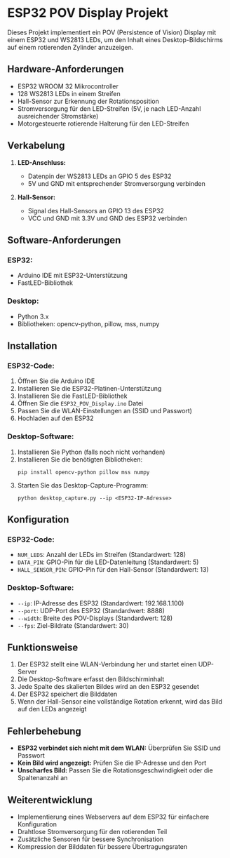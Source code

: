 # ESP32 POV Display Projekt

Dieses Projekt implementiert ein POV (Persistence of Vision) Display mit einem ESP32 und WS2813 LEDs, um den Inhalt eines Desktop-Bildschirms auf einem rotierenden Zylinder anzuzeigen.

## Hardware-Anforderungen

- ESP32 WROOM 32 Mikrocontroller
- 128 WS2813 LEDs in einem Streifen
- Hall-Sensor zur Erkennung der Rotationsposition
- Stromversorgung für den LED-Streifen (5V, je nach LED-Anzahl ausreichender Stromstärke)
- Motorgesteuerte rotierende Halterung für den LED-Streifen

## Verkabelung

1. **LED-Anschluss:**
   - Datenpin der WS2813 LEDs an GPIO 5 des ESP32
   - 5V und GND mit entsprechender Stromversorgung verbinden

2. **Hall-Sensor:**
   - Signal des Hall-Sensors an GPIO 13 des ESP32
   - VCC und GND mit 3.3V und GND des ESP32 verbinden

## Software-Anforderungen

### ESP32:
- Arduino IDE mit ESP32-Unterstützung
- FastLED-Bibliothek

### Desktop:
- Python 3.x
- Bibliotheken: opencv-python, pillow, mss, numpy

## Installation

### ESP32-Code:
1. Öffnen Sie die Arduino IDE
2. Installieren Sie die ESP32-Platinen-Unterstützung
3. Installieren Sie die FastLED-Bibliothek
4. Öffnen Sie die `ESP32_POV_Display.ino` Datei
5. Passen Sie die WLAN-Einstellungen an (SSID und Passwort)
6. Hochladen auf den ESP32

### Desktop-Software:
1. Installieren Sie Python (falls noch nicht vorhanden)
2. Installieren Sie die benötigten Bibliotheken:
   ```
   pip install opencv-python pillow mss numpy
   ```
3. Starten Sie das Desktop-Capture-Programm:
   ```
   python desktop_capture.py --ip <ESP32-IP-Adresse>
   ```

## Konfiguration

### ESP32-Code:
- `NUM_LEDS`: Anzahl der LEDs im Streifen (Standardwert: 128)
- `DATA_PIN`: GPIO-Pin für die LED-Datenleitung (Standardwert: 5)
- `HALL_SENSOR_PIN`: GPIO-Pin für den Hall-Sensor (Standardwert: 13)

### Desktop-Software:
- `--ip`: IP-Adresse des ESP32 (Standardwert: 192.168.1.100)
- `--port`: UDP-Port des ESP32 (Standardwert: 8888)
- `--width`: Breite des POV-Displays (Standardwert: 128)
- `--fps`: Ziel-Bildrate (Standardwert: 30)

## Funktionsweise

1. Der ESP32 stellt eine WLAN-Verbindung her und startet einen UDP-Server
2. Die Desktop-Software erfasst den Bildschirminhalt
3. Jede Spalte des skalierten Bildes wird an den ESP32 gesendet
4. Der ESP32 speichert die Bilddaten
5. Wenn der Hall-Sensor eine vollständige Rotation erkennt, wird das Bild auf den LEDs angezeigt

## Fehlerbehebung

- **ESP32 verbindet sich nicht mit dem WLAN:** Überprüfen Sie SSID und Passwort
- **Kein Bild wird angezeigt:** Prüfen Sie die IP-Adresse und den Port
- **Unscharfes Bild:** Passen Sie die Rotationsgeschwindigkeit oder die Spaltenanzahl an

## Weiterentwicklung

- Implementierung eines Webservers auf dem ESP32 für einfachere Konfiguration
- Drahtlose Stromversorgung für den rotierenden Teil
- Zusätzliche Sensoren für bessere Synchronisation
- Kompression der Bilddaten für bessere Übertragungsraten